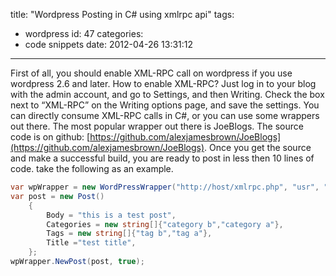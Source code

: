 title: "Wordpress Posting in C# using xmlrpc api"
tags:
  - wordpress
id: 47
categories:
  - code snippets
date: 2012-04-26 13:31:12
---

First of all, you should enable XML-RPC call on wordpress if you use wordpress 2.6 and later.
How to enable XML-RPC? Just log in to your blog with the admin account, and go to Settings, and then Writing.
Check the box next to “XML-RPC” on the Writing options page, and save the settings.
You can directly consume XML-RPC calls in C#, or you can use some wrappers out there. The most popular wrapper out there is JoeBlogs. The source code is on github: [https://github.com/alexjamesbrown/JoeBlogs](https://github.com/alexjamesbrown/JoeBlogs). Once you get the source and make a successful build, you are ready to post in less then 10 lines of code.
take the following as an example.
```c#
var wpWrapper = new WordPressWrapper("http://host/xmlrpc.php", "usr", "pwd");
var post = new Post()
	{
		Body = "this is a test post",
		Categories = new string[]{"category b","category a"},
		Tags = new string[]{"tag b","tag a"},
		Title ="test title",
	};
wpWrapper.NewPost(post, true);
```